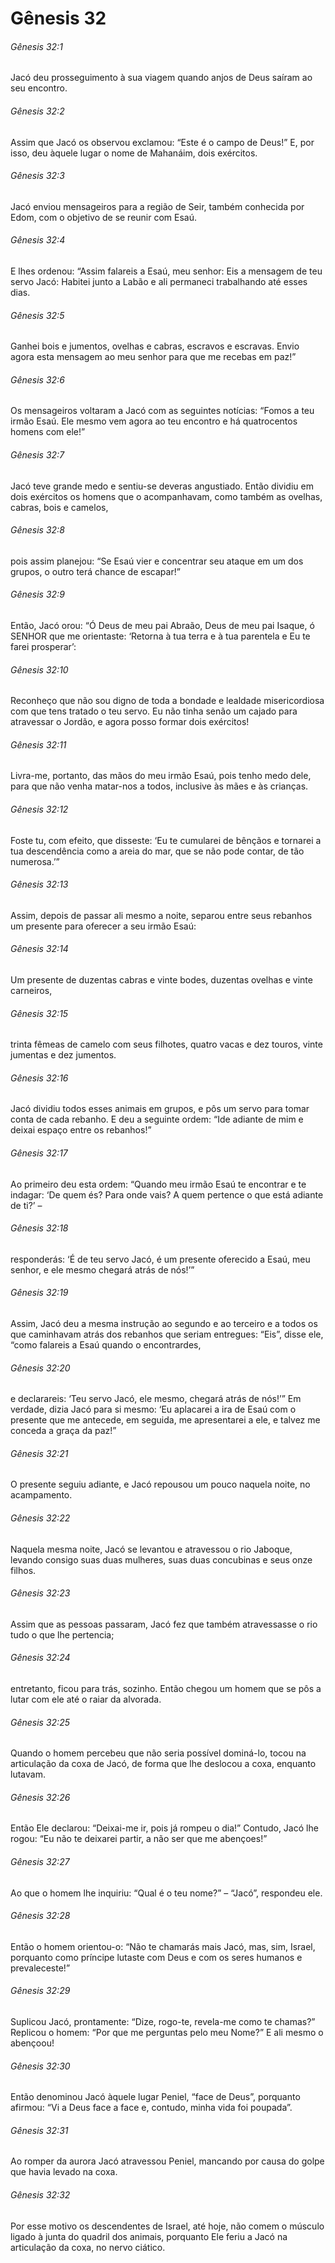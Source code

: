 # Gênesis 32

###### Gênesis 32:1

Jacó deu prosseguimento à sua viagem quando anjos de Deus saíram ao seu encontro.

###### Gênesis 32:2

Assim que Jacó os observou exclamou: “Este é o campo de Deus!” E, por isso, deu àquele lugar o nome de Mahanáim, dois exércitos.

###### Gênesis 32:3

Jacó enviou mensageiros para a região de Seir, também conhecida por Edom, com o objetivo de se reunir com Esaú.

###### Gênesis 32:4

E lhes ordenou: “Assim falareis a Esaú, meu senhor: Eis a mensagem de teu servo Jacó: Habitei junto a Labão e ali permaneci trabalhando até esses dias.

###### Gênesis 32:5

Ganhei bois e jumentos, ovelhas e cabras, escravos e escravas. Envio agora esta mensagem ao meu senhor para que me recebas em paz!”

###### Gênesis 32:6

Os mensageiros voltaram a Jacó com as seguintes notícias: “Fomos a teu irmão Esaú. Ele mesmo vem agora ao teu encontro e há quatrocentos homens com ele!”

###### Gênesis 32:7

Jacó teve grande medo e sentiu-se deveras angustiado. Então dividiu em dois exércitos os homens que o acompanhavam, como também as ovelhas, cabras, bois e camelos,

###### Gênesis 32:8

pois assim planejou: “Se Esaú vier e concentrar seu ataque em um dos grupos, o outro terá chance de escapar!”

###### Gênesis 32:9

Então, Jacó orou: “Ó Deus de meu pai Abraão, Deus de meu pai Isaque, ó SENHOR que me orientaste: ‘Retorna à tua terra e à tua parentela e Eu te farei prosperar’:

###### Gênesis 32:10

Reconheço que não sou digno de toda a bondade e lealdade misericordiosa com que tens tratado o teu servo. Eu não tinha senão um cajado para atravessar o Jordão, e agora posso formar dois exércitos!

###### Gênesis 32:11

Livra-me, portanto, das mãos do meu irmão Esaú, pois tenho medo dele, para que não venha matar-nos a todos, inclusive às mães e às crianças.

###### Gênesis 32:12

Foste tu, com efeito, que disseste: ‘Eu te cumularei de bênçãos e tornarei a tua descendência como a areia do mar, que se não pode contar, de tão numerosa.’”

###### Gênesis 32:13

Assim, depois de passar ali mesmo a noite, separou entre seus rebanhos um presente para oferecer a seu irmão Esaú:

###### Gênesis 32:14

Um presente de duzentas cabras e vinte bodes, duzentas ovelhas e vinte carneiros,

###### Gênesis 32:15

trinta fêmeas de camelo com seus filhotes, quatro vacas e dez touros, vinte jumentas e dez jumentos.

###### Gênesis 32:16

Jacó dividiu todos esses animais em grupos, e pôs um servo para tomar conta de cada rebanho. E deu a seguinte ordem: “Ide adiante de mim e deixai espaço entre os rebanhos!”

###### Gênesis 32:17

Ao primeiro deu esta ordem: “Quando meu irmão Esaú te encontrar e te indagar: ‘De quem és? Para onde vais? A quem pertence o que está adiante de ti?’ –

###### Gênesis 32:18

responderás: ‘É de teu servo Jacó, é um presente oferecido a Esaú, meu senhor, e ele mesmo chegará atrás de nós!’”

###### Gênesis 32:19

Assim, Jacó deu a mesma instrução ao segundo e ao terceiro e a todos os que caminhavam atrás dos rebanhos que seriam entregues: “Eis”, disse ele, “como falareis a Esaú quando o encontrardes,

###### Gênesis 32:20

e declarareis: ‘Teu servo Jacó, ele mesmo, chegará atrás de nós!’” Em verdade, dizia Jacó para si mesmo: ‘Eu aplacarei a ira de Esaú com o presente que me antecede, em seguida, me apresentarei a ele, e talvez me conceda a graça da paz!”

###### Gênesis 32:21

O presente seguiu adiante, e Jacó repousou um pouco naquela noite, no acampamento.

###### Gênesis 32:22

Naquela mesma noite, Jacó se levantou e atravessou o rio Jaboque, levando consigo suas duas mulheres, suas duas concubinas e seus onze filhos.

###### Gênesis 32:23

Assim que as pessoas passaram, Jacó fez que também atravessasse o rio tudo o que lhe pertencia;

###### Gênesis 32:24

entretanto, ficou para trás, sozinho. Então chegou um homem que se pôs a lutar com ele até o raiar da alvorada.

###### Gênesis 32:25

Quando o homem percebeu que não seria possível dominá-lo, tocou na articulação da coxa de Jacó, de forma que lhe deslocou a coxa, enquanto lutavam.

###### Gênesis 32:26

Então Ele declarou: “Deixai-me ir, pois já rompeu o dia!” Contudo, Jacó lhe rogou: “Eu não te deixarei partir, a não ser que me abençoes!”

###### Gênesis 32:27

Ao que o homem lhe inquiriu: “Qual é o teu nome?” – “Jacó”, respondeu ele.

###### Gênesis 32:28

Então o homem orientou-o: “Não te chamarás mais Jacó, mas, sim, Israel, porquanto como príncipe lutaste com Deus e com os seres humanos e prevaleceste!”

###### Gênesis 32:29

Suplicou Jacó, prontamente: “Dize, rogo-te, revela-me como te chamas?” Replicou o homem: “Por que me perguntas pelo meu Nome?” E ali mesmo o abençoou!

###### Gênesis 32:30

Então denominou Jacó àquele lugar Peniel, “face de Deus”, porquanto afirmou: “Vi a Deus face a face e, contudo, minha vida foi poupada”.

###### Gênesis 32:31

Ao romper da aurora Jacó atravessou Peniel, mancando por causa do golpe que havia levado na coxa.

###### Gênesis 32:32

Por esse motivo os descendentes de Israel, até hoje, não comem o músculo ligado à junta do quadril dos animais, porquanto Ele feriu a Jacó na articulação da coxa, no nervo ciático.

